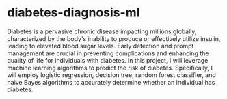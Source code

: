 # diabetes-diagnosis-ml

Diabetes is a pervasive chronic disease impacting millions globally, characterized by the body's inability to produce or effectively utilize insulin, leading to elevated blood sugar levels. Early detection and prompt management are crucial in preventing complications and enhancing the quality of life for individuals with diabetes. In this project, I will leverage machine learning algorithms to predict the risk of diabetes. Specifically, I will employ logistic regression, decision tree, random forest classifier, and naive Bayes algorithms to accurately determine whether an individual has diabetes.
